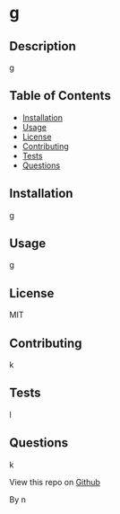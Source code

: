 
  
  # g

  ## Description
  g

## Table of Contents
 
- [Installation](#installation)
- [Usage](#usage)
- [License](#license)
- [Contributing](#contributing)
- [Tests](#tests)
- [Questions](#questions)


## Installation
  g

## Usage
  g


## License
  MIT

## Contributing
  k

## Tests
  l

## Questions
  k

  
View this repo on [Github](http://github.com/k)

By n
  


